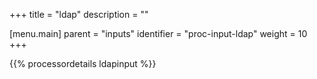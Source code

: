 +++
title = "ldap"
description = ""

[menu.main]
parent = "inputs"
identifier = "proc-input-ldap"
weight = 10
+++

{{% processordetails ldapinput %}}